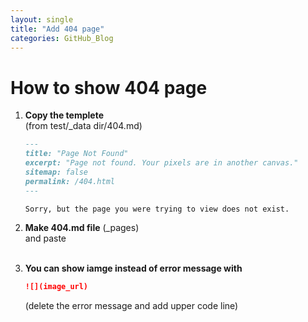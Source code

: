 ```yaml
---
layout: single
title: "Add 404 page"
categories: GitHub_Blog
---
```


# How to show 404 page

1. **Copy the templete**  
  (from test/_data dir/404.md)

    ```markdown
    ---
    title: "Page Not Found"
    excerpt: "Page not found. Your pixels are in another canvas."
    sitemap: false
    permalink: /404.html
    ---

    Sorry, but the page you were trying to view does not exist.
    ```

2. **Make 404.md file** (_pages)  
  and paste
<br><br>
3. **You can show iamge instead of error message with**  
    ```markdown
    ![](image_url)
    ```
    (delete the error message and add upper code line)